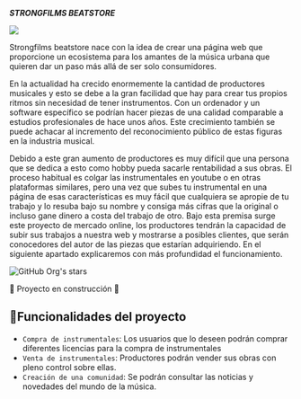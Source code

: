<em><b>  STRONGFILMS BEATSTORE</b> </em>
<p align="left">
   <img src="https://img.shields.io/badge/STATUS-EN%20DESAROLLO-green">
   </p>
   
   <p>
    Strongfilms beatstore nace con la idea de crear una página web que proporcione un ecosistema para los amantes de la música urbana que quieren dar un paso más allá de ser solo consumidores.

 En la actualidad ha crecido enormemente la cantidad de productores musicales y esto se debe a la gran facilidad que hay para crear tus propios ritmos sin necesidad de tener instrumentos. Con un ordenador y un software específico se podrían hacer piezas de una calidad comparable a estudios profesionales de hace unos años. Este crecimiento también se puede achacar al incremento del reconocimiento público de estas figuras en la industria musical.

 Debido a este gran aumento de productores es muy difícil que una persona que se dedica a esto como hobby pueda sacarle rentabilidad a sus obras. El proceso habitual es colgar las instrumentales en youtube o en otras plataformas similares, pero una vez que subes tu instrumental en una página de esas características es muy fácil que cualquiera se apropie de tu trabajo y lo resuba bajo su nombre y consiga más cifras que la original o incluso gane dinero a costa del trabajo de otro.
Bajo esta premisa surge este proyecto de mercado online, los productores tendrán la capacidad de subir sus trabajos a nuestra web y mostrarse a posibles clientes, que serán conocedores del autor de las piezas que estarían adquiriendo. En el siguiente apartado explicaremos con más profundidad el funcionamiento.

</p>
   
   ![GitHub Org's stars](https://img.shields.io/github/stars/Nicofersou?style=social)
   
   :construction: Proyecto en construcción :construction:
   
   ## :hammer:Funcionalidades del proyecto

- `Compra de instrumentales`: Los usuarios que lo deseen podrán comprar diferentes licencias para la compra de instrumentales
- `Venta de instrumentales`: Productores podrán vender sus obras con pleno control sobre ellas.
- `Creación de una comunidad`: Se podrán consultar las noticias y novedades del mundo de la música.
